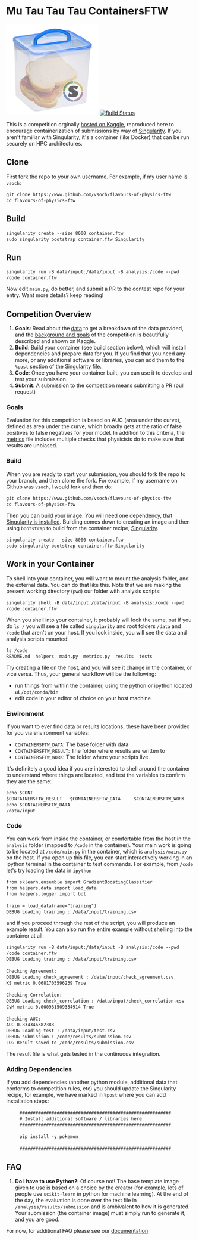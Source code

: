 # Mu Tau Tau Tau ContainersFTW

![img/containers-ftw.png](img/containers-ftw.png)
[![Build Status](https://travis-ci.org/containers-ftw/flavours-of-physics-ftw.svg?branch=master)](https://travis-ci.org/containers-ftw/flavours-of-physics-ftw)

This is a competition orginally [hosted on Kaggle](https://www.kaggle.com/c/flavours-of-physics/data), reproduced here to encourage containerization of submissions by way of [Singularity](https://singularity.lbl.gov). If you aren't familiar with Singularity, it's a container (like Docker) that can be run securely on HPC architectures.

## Clone
First fork the repo to your own username. For example, if my user name is `vsoch`:

```
git clone https://www.github.com/vsoch/flavours-of-physics-ftw
cd flavours-of-physics-ftw
```

## Build
```
singularity create --size 8000 container.ftw 
sudo singularity bootstrap container.ftw Singularity
```

## Run

```
singularity run -B data/input:/data/input -B analysis:/code --pwd /code container.ftw
```

Now edit `main.py`, do better, and submit a PR to the contest repo for your entry. Want more details? keep reading!


## Competition Overview

1. **Goals**: Read about the [data](https://www.kaggle.com/c/flavours-of-physics/data) to get a breakdown of the data provided, and the [background and goals](https://www.kaggle.com/c/flavours-of-physics) of the competition is beautifully described and shown on Kaggle. 
2. **Build**: Build your container (see build section below), which will install dependencies and prepare data for you. If you find that you need any more, or any additional software or libraries, you can add them to the `%post` section of the [Singularity](Singularity) file.
3. **Code**: Once you have your container built, you can use it to develop and test your submission.
4. **Submit**: A submission to the competition means submitting a PR (pull request)

### Goals
Evaluation for this competition is based on AUC (area under the curve), defined as area under the curve, which broadly gets at the ratio of false positives to false negatives for your model.  In addition to this criteria, the [metrics](metrics.py) file includes multiple checks that physicists do to make sure that results are unbiased.


### Build
When you are ready to start your submission, you should fork the repo to your branch, and then clone the fork. For example, if my username on Github was `vsoch`, I would fork and then do:

```
git clone https://www.github.com/vsoch/flavours-of-physics-ftw
cd flavours-of-physics-ftw
```

Then you can build your image. You will need one dependency, that [Singularity is installed](https://singularityware.github.io). Building comes down to creating an image and then using `bootstrap` to build from the container recipe, [Singularity](Singularity).

```
singularity create --size 8000 container.ftw 
sudo singularity bootstrap container.ftw Singularity
```

## Work in your Container
To shell into your container, you will want to mount the analysis folder, and the external data. You can do that like this. Note that we are making the present working directory (`pwd`) our folder with analysis scripts:

```
singularity shell -B data/input:/data/input -B analysis:/code --pwd /code container.ftw
```

When you shell into your container, it probably will look the same, but if you do `ls /` you will see a file called `singularity` and root folders `/data` and `/code` that aren't on your host. If you look inside, you will see the data and 
analysis scripts mounted!

```
ls /code
README.md  helpers  main.py  metrics.py  results  tests
```

Try creating a file on the host, and you will see it change in the container, or vice versa. Thus, your general workflow will be the following:

 - run things from within the container, using the python or ipython located at `/opt/conda/bin`
 - edit code in your editor of choice on your host machine

### Environment
If you want to ever find data or results locations, these have been provided for you via environment variables:

 - `CONTAINERSFTW_DATA`: The base folder with data
 - `CONTAINERSFTW_RESULT`: The folder where results are written to
 - `CONTAINERSFTW_WORK`: The folder where your scripts live.

It's definitely a good idea if you are interested to shell around the container to understand where things are located, and test the variables to confirm they are the same:

```
echo $CONT
$CONTAINERSFTW_RESULT   $CONTAINERSFTW_DATA     $CONTAINERSFTW_WORK     
echo $CONTAINERSFTW_DATA
/data/input
```

### Code
You can work from inside the container, or comfortable from the host in the `analysis` folder (mapped to `/code` in the container). Your main work is going to be located at `/code/main.py` in the container, which is `analysis/main.py` on the host. If you open up this file, you can start interactively working in an ipython terminal in the container to test commands. For example, from `/code` let's try loading the data in `ipython`

```
from sklearn.ensemble import GradientBoostingClassifier
from helpers.data import load_data
from helpers.logger import bot

train = load_data(name="training")
DEBUG Loading training : /data/input/training.csv
```

and if you proceed through the rest of the script, you will produce an example result. You can also run the entire example without shelling into the container at all:

```
singularity run -B data/input:/data/input -B analysis:/code --pwd /code container.ftw
DEBUG Loading training : /data/input/training.csv

Checking Agreement:
DEBUG Loading check_agreement : /data/input/check_agreement.csv
KS metric 0.0681705596239 True

Checking Correlation:
DEBUG Loading check_correlation : /data/input/check_correlation.csv
CvM metric 0.000981509354914 True

Checking AUC:
AUC 0.834346382383
DEBUG Loading test : /data/input/test.csv
DEBUG submission : /code/results/submission.csv
LOG Result saved to /code/results/submission.csv
```

The result file is what gets tested in the continuous integration.


### Adding Dependencies
If you add dependencies (another python module, additional data that conforms to competition rules, etc) you should update the Singularity recipe, for example, we have marked in `%post` where you can add installation steps:

```
     #########################################################
     # Install additional software / libraries here
     #########################################################

     pip install -y pokemon

     #########################################################
```

## FAQ

1. **Do I have to use Python?**: Of course not! The base template image given to use is based on a choice by the creator (for example, lots of people use `scikit-learn` in python for machine learning). At the end of the day, the evaluation is done over the text file in `/analysis/results/submission` and is ambivalent to how it is generated. Your submission (the container image) must simply run to generate it, and you are good.

For now, for additional FAQ please see our [documentation](https://containers-ftw.github.io)
